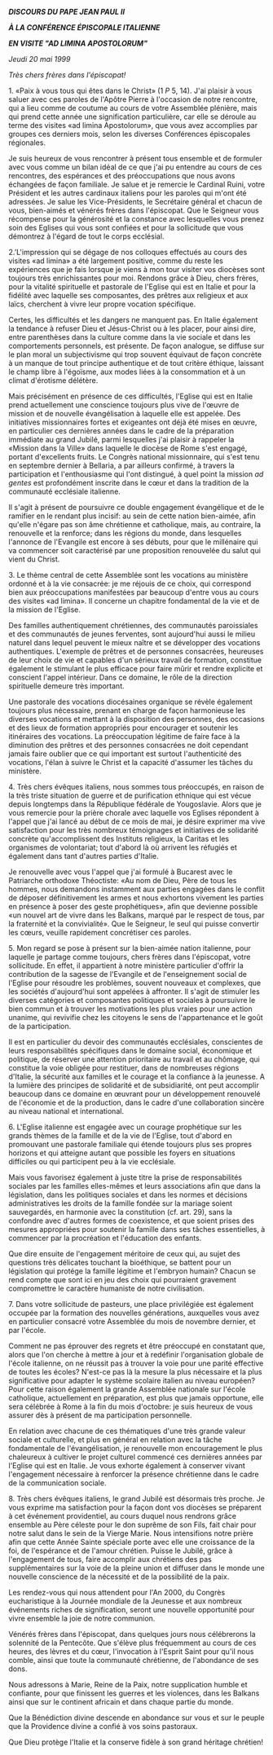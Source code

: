 ***DISCOURS DU PAPE JEAN PAUL II***

***À LA CONFÉRENCE ÉPISCOPALE ITALIENNE***

***EN VISITE "AD LIMINA APOSTOLORUM"***

*Jeudi 20 mai 1999*

*Très chers frères dans l'épiscopat!*

1\. «Paix à vous tous qui êtes dans le Christ» (1 *P* 5, 14). J'ai plaisir à vous saluer avec ces paroles de l'Apôtre Pierre à l'occasion de notre rencontre, qui a lieu comme de coutume au cours de votre Assemblée plénière, mais qui prend cette année une signification particulière, car elle se déroule au terme des visites «ad limina Apostolorum», que vous avez accomplies par groupes ces derniers mois, selon les diverses Conférences épiscopales régionales.

Je suis heureux de vous rencontrer à présent tous ensemble et de formuler avec vous comme un bilan idéal de ce que j'ai pu entendre au cours de ces rencontres, des espérances et des préoccupations que nous avons échangées de façon familiale. Je salue et je remercie le Cardinal Ruini, votre Président et les autres cardinaux italiens pour les paroles qui m'ont été adressées. Je salue les Vice-Présidents, le Secrétaire général et chacun de vous, bien-aimés et vénérés frères dans l'épiscopat. Que le Seigneur vous récompense pour la générosité et la constance avec lesquelles vous prenez soin des Eglises qui vous sont confiées et pour la sollicitude que vous démontrez à l'égard de tout le corps ecclésial.

2.’L'impression qui se dégage de nos colloques effectués au cours des visites «ad limina» a été largement positive, comme du reste les expériences que je fais lorsque je viens à mon tour visiter vos diocèses sont toujours très enrichissantes pour moi. Rendons grâce à Dieu, chers frères, pour la vitalité spirituelle et pastorale de l'Eglise qui est en Italie et pour la fidélité avec laquelle ses composantes, des prêtres aux religieux et aux laïcs, cherchent à vivre leur propre vocation spécifique.

Certes, les difficultés et les dangers ne manquent pas. En Italie également la tendance à refuser Dieu et Jésus-Christ ou à les placer, pour ainsi dire, entre parenthèses dans la culture comme dans la vie sociale et dans les comportements personnels, est présente. De façon analogue, se diffuse sur le plan moral un subjectivisme qui trop souvent équivaut de façon concrète à un manque de tout principe authentique et de tout critère éthique, laissant le champ libre à l'égoïsme, aux modes liées à la consommation et à un climat d'érotisme délétère.

Mais précisément en présence de ces difficultés, l'Eglise qui est en Italie prend actuellement une conscience toujours plus vive de l'œuvre de mission et de nouvelle évangélisation à laquelle elle est appelée. Des initiatives missionnaires fortes et exigeantes ont déjà été mises en œuvre, en particulier ces dernières années dans le cadre de la préparation immédiate au grand Jubilé, parmi lesquelles j'ai plaisir à rappeler la «Mission dans la Ville» dans laquelle le diocèse de Rome s'est engagé, portant d'excellents fruits. Le Congrès national missionnaire, qui s'est tenu en septembre dernier à Bellaria, a par ailleurs confirmé, à travers la participation et l'enthousiasme qui l'ont distingué, à quel point la mission *ad gentes* est profondément inscrite dans le cœur et dans la tradition de la communauté ecclésiale italienne.

Il s'agit à présent de poursuivre ce double engagement évangélique et de le ramifier en le rendant plus incisif: au sein de cette nation bien-aimée, afin qu'elle n'égare pas son âme chrétienne et catholique, mais, au contraire, la renouvelle et la renforce; dans les régions du monde, dans lesquelles l'annonce de l'Evangile est encore à ses débuts, pour que le millénaire qui va commencer soit caractérisé par une proposition renouvelée du salut qui vient du Christ.

3\. Le thème central de cette Assemblée sont les vocations au ministère ordonné et à la vie consacrée: je me réjouis de ce choix, qui correspond bien aux préoccupations manifestées par beaucoup d'entre vous au cours des visites «ad limina». Il concerne un chapitre fondamental de la vie et de la mission de l'Eglise.

Des familles authentiquement chrétiennes, des communautés paroissiales et des communautés de jeunes ferventes, sont aujourd'hui aussi le milieu naturel dans lequel peuvent le mieux naître et se développer des vocations authentiques. L'exemple de prêtres et de personnes consacrées, heureuses de leur choix de vie et capables d'un sérieux travail de formation, constitue également le stimulant le plus efficace pour faire mûrir et rendre explicite et conscient l'appel intérieur. Dans ce domaine, le rôle de la direction spirituelle demeure très important.

Une pastorale des vocations diocésaines organique se révèle également toujours plus nécessaire, prenant en charge de façon harmonieuse les diverses vocations et mettant à la disposition des personnes, des occasions et des lieux de formation appropriés pour encourager et soutenir les itinéraires des vocations. La préoccupation légitime de faire face à la diminution des prêtres et des personnes consacrées ne doit cependant jamais faire oublier que ce qui important est surtout l'authenticité des vocations, l'élan à suivre le Christ et la capacité d'assumer les tâches du ministère.

4\. Très chers évêques italiens, nous sommes tous préoccupés, en raison de la très triste situation de guerre et de purification ethnique qui est vécue depuis longtemps dans la République fédérale de Yougoslavie. Alors que je vous remercie pour la prière chorale avec laquelle vos Eglises répondent à l'appel que j'ai lancé au début de ce mois de mai, je désire exprimer ma vive satisfaction pour les très nombreux témoignages et initiatives de solidarité concrète qu'accomplissent des Instituts religieux, la Caritas et les organismes de volontariat; tout d'abord là où arrivent les réfugiés et également dans tant d'autres parties d'Italie.

Je renouvelle avec vous l'appel que j'ai formulé à Bucarest avec le Patriarche orthodoxe Théoctiste: «Au nom de Dieu, Père de tous les hommes, nous demandons instamment aux parties engagées dans le conflit de déposer définitivement les armes et nous exhortons vivement les parties en présence à poser des geste prophétiques», afin que devienne possible «un nouvel art de vivre dans les Balkans, marqué par le respect de tous, par la fraternité et la convivialité». Que le Seigneur, le seul qui puisse convertir les cœurs, veuille rapidement concrétiser ces paroles.

5\. Mon regard se pose à présent sur la bien-aimée nation italienne, pour laquelle je partage comme toujours, chers frères dans l'épiscopat, votre sollicitude. En effet, il appartient à notre ministère particulier d'offrir la contribution de la sagesse de l'Evangile et de l'enseignement social de l'Eglise pour résoudre les problèmes, souvent nouveaux et complexes, que les sociétés d'aujourd'hui sont appelées à affronter. Il s'agit de stimuler les diverses catégories et composantes politiques et sociales à poursuivre le bien commun et à trouver les motivations les plus vraies pour une action unanime, qui revivifie chez les citoyens le sens de l'appartenance et le goût de la participation.

Il est en particulier du devoir des communautés ecclésiales, conscientes de leurs responsabilités spécifiques dans le domaine social, économique et politique, de réserver une attention prioritaire au travail et au chômage, qui constitue la voie obligée pour restituer, dans de nombreuses régions d'Italie, la sécurité aux familles et le courage et la confiance à la jeunesse. A la lumière des principes de solidarité et de subsidiarité, ont peut accomplir beaucoup dans ce domaine en œuvrant pour un développement renouvelé de l'économie et de la production, dans le cadre d'une collaboration sincère au niveau national et international.

6\. L'Eglise italienne est engagée avec un courage prophétique sur les grands thèmes de la famille et de la vie de l'Eglise, tout d'abord en promouvant une pastorale familiale qui étende toujours plus ses propres horizons et qui atteigne autant que possible les foyers en situations difficiles ou qui participent peu à la vie ecclésiale.

Mais vous favorisez également à juste titre la prise de responsabilités sociales par les familles elles-mêmes et leurs associations afin que dans la législation, dans les politiques sociales et dans les normes et décisions administratives les droits de la famille fondée sur la mariage soient sauvegardés, en harmonie avec la constitution (cf. art. 29), sans la confondre avec d'autres formes de coexistence, et que soient prises des mesures appropriées pour soutenir la famille dans ses tâches essentielles, à commencer par la procréation et l'éducation des enfants.

Que dire ensuite de l'engagement méritoire de ceux qui, au sujet des questions très délicates touchant la bioéthique, se battent pour un législation qui protége la famille légitime et l'embryon humain? Chacun se rend compte que sont ici en jeu des choix qui pourraient gravement compromettre le caractère humaniste de notre civilisation.

7\. Dans votre sollicitude de pasteurs, une place privilégiée est également occupée par la formation des nouvelles générations, auxquelles vous avez en particulier consacré votre Assemblée du mois de novembre dernier, et par l'école.

Comment ne pas éprouver des regrets et être préoccupé en constatant que, alors que l'on cherche à mettre à jour et à redéfinir l'organisation globale de l'école italienne, on ne réussit pas à trouver la voie pour une parité effective de toutes les écoles? N'est-ce pas là la mesure la plus nécessaire et la plus significative pour adapter le système scolaire italien au niveau européen? Pour cette raison également la grande Assemblée nationale sur l'école catholique, actuellement en préparation, est plus que jamais opportune, elle sera célébrée à Rome à la fin du mois d'octobre: je suis heureux de vous assurer dès à présent de ma participation personnelle.

En relation avec chacune de ces thématiques d'une très grande valeur sociale et culturelle, et plus en général en relation avec la tâche fondamentale de l'évangélisation, je renouvelle mon encouragement le plus chaleureux à cultiver le projet culturel commencé ces dernières années par l'Eglise qui est en Italie. Je vous exhorte également à conserver vivant l'engagement nécessaire à renforcer la présence chrétienne dans le cadre de la communication sociale.

8\. Très chers évêques italiens, le grand Jubilé est désormais très proche. Je vous exprime ma satisfaction pour la façon dont vos diocèses se préparent à cet événement providentiel, au cours duquel nous rendrons grâce ensemble au Père céleste pour le don suprême de son Fils, fait chair pour notre salut dans le sein de la Vierge Marie. Nous intensifions notre prière afin que cette Année Sainte spéciale porte avec elle une croissance de la foi, de l'espérance et de l'amour chrétien. Puisse le Jubilé, grâce à l'engagement de tous, faire accomplir aux chrétiens des pas supplémentaires sur la voie de la pleine union et diffuser dans le monde une nouvelle conscience de la nécessité et de la possibilité de la paix.

Les rendez-vous qui nous attendent pour l'An 2000, du Congrès eucharistique à la Journée mondiale de la Jeunesse et aux nombreux événements riches de signification, seront une nouvelle opportunité pour vivre ensemble la joie de notre communion.

Vénérés frères dans l'épiscopat, dans quelques jours nous célébrerons la solennité de la Pentecôte. Que s'élève plus fréquemment au cours de ces heures, des lèvres et du cœur, l'invocation à l'Esprit Saint pour qu'il nous comble, ainsi que toute la communauté chrétienne, de l'abondance de ses dons.

Nous adressons à Marie, Reine de la Paix, notre supplication humble et confiante, pour que finissent les guerres et les violences, dans les Balkans ainsi que sur le continent africain et dans chaque partie du monde.

Que la Bénédiction divine descende en abondance sur vous et sur le peuple que la Providence divine a confié à vos soins pastoraux.

Que Dieu protège l'Italie et la conserve fidèle à son grand héritage chrétien!